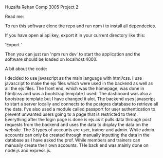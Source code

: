 Huzaifa Rehan
Comp 3005 Project 2

Read me:

To run this software clone the repo and run npm i to install all dependecies.

If you have open ai api key, export it in your current directory like this:

'Export <insert key>'

Then you can just run 'npm run dev' to start the application and the software should be loaded on localhost:4000.

A bit about the code:

I decided to use javascript as the main language with html/css. I use javascript to make the ejs files which were used in the backend as well as all the ejs files. The front end, which was the homepage, was done in html/css and was a bootstrap template I used. The dashboard was also a bootstrap template but I have changed it alot. The backend uses javascript to start a server locally and connects to the postgres database to retrieve all the data. I've also used a module called passport for user authentication to prevent unwanted users going to a page that is restricted to them. Everything after the login page is done is ejs as it pulls data through post requests from the backend and uses the data to display the data on the website. The 3 types of accounts are user, trainer and admin. While admin accounts can only be created through manually inputting the data in the database as I have asked the prof. While members and trainers can manually create their own accounts. THe back end was mainly done on node.js and express.js.

